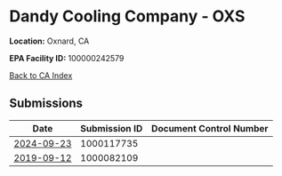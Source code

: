 # Dandy Cooling Company - OXS

**Location:** Oxnard, CA

**EPA Facility ID:** 100000242579

[Back to CA Index](../../index.md)

## Submissions

| Date | Submission ID | Document Control Number |
|------|--------------|-------------------------|
| [2024-09-23](submissions/1000117735.md) | 1000117735 |  |
| [2019-09-12](submissions/1000082109.md) | 1000082109 |  |
